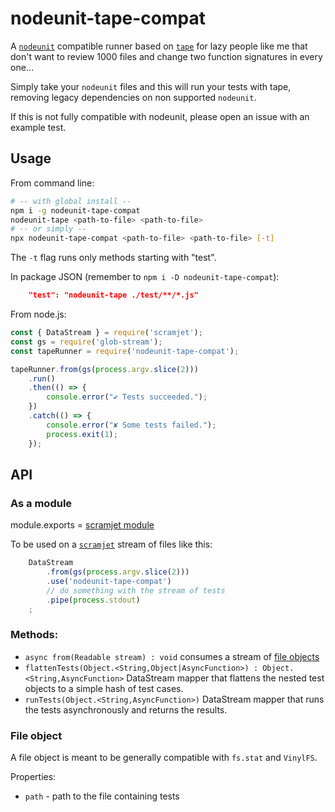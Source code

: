 # nodeunit-tape-compat

A [`nodeunit`](https://npmjs.com/package/nodeunit) compatible runner based on [`tape`](https://npmjs.com/package/tape) for lazy people like me that don't want to review 1000 files and change two function signatures in every one...

Simply take your `nodeunit` files and this will run your tests with tape, removing legacy dependencies on non supported `nodeunit`.

If this is not fully compatible with nodeunit, please open an issue with an example test.

## Usage

From command line:

```bash
# -- with global install --
npm i -g nodeunit-tape-compat
nodeunit-tape <path-to-file> <path-to-file>
# -- or simply --
npx nodeunit-tape-compat <path-to-file> <path-to-file> [-t]
```

The `-t` flag runs only methods starting with "test".

In package JSON (remember to `npm i -D nodeunit-tape-compat`):

```json
    "test": "nodeunit-tape ./test/**/*.js"
```

From node.js:

```javascript
const { DataStream } = require('scramjet');
const gs = require('glob-stream');
const tapeRunner = require('nodeunit-tape-compat');

tapeRunner.from(gs(process.argv.slice(2)))
    .run()
    .then(() => {
        console.error("✔ Tests succeeded.");
    })
    .catch(() => {
        console.error("✘ Some tests failed.");
        process.exit(1);
    });
```

## API

### As a module

module.exports = [scramjet module](https://github.com/scramjetorg/scramjet/blob/master/docs/data-stream.md#DataStream+use)

To be used on a [`scramjet`](https://www.npmjs.com/package/scramjet/) stream of files like this:

```javascript
    DataStream
        .from(gs(process.argv.slice(2)))
        .use('nodeunit-tape-compat')
        // do something with the stream of tests
        .pipe(process.stdout)
    ;
```

### Methods:

* `async from(Readable stream) : void` consumes a stream of [file objects](#File_object)
* `flattenTests(Object.<String,Object|AsyncFunction>) : Object.<String,AsyncFunction>` DataStream mapper that flattens the nested test objects to a simple hash of test cases.
* `runTests(Object.<String,AsyncFunction>)` DataStream mapper that runs the tests asynchronously and returns the results.

### File object

A file object is meant to be generally compatible with `fs.stat` and `VinylFS`.

Properties:

* `path` - path to the file containing tests
